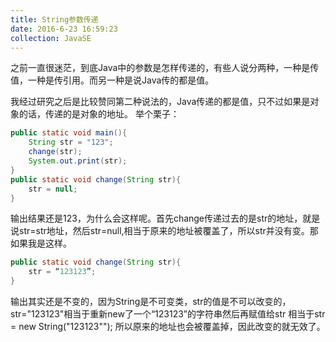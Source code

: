 ```yaml
---
title: String参数传递
date: 2016-6-23 16:59:23
collection: JavaSE
---
```


之前一直很迷茫，到底Java中的参数是怎样传递的，有些人说分两种，一种是传值，一种是传引用。而另一种是说Java传的都是值。

我经过研究之后是比较赞同第二种说法的，Java传递的都是值，只不过如果是对象的话，传递的是对象的地址。
举个栗子：

```java
public static void main(){
    String str = "123";
    change(str);
    System.out.print(str);
}
public static void change(String str){
    str = null;
}
```

输出结果还是123，为什么会这样呢。首先change传递过去的是str的地址，就是说str=str地址，然后str=null,相当于原来的地址被覆盖了，所以str并没有变。那如果我是这样。

```java
public static void change(String str){
    str = “123123”;
}
```

输出其实还是不变的，因为String是不可变类，str的值是不可以改变的，str="123123"相当于重新new了一个“123123”的字符串然后再赋值给str
相当于str = new String("123123""); 所以原来的地址也会被覆盖掉，因此改变的就无效了。